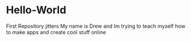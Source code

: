 # Hello-World
First Repository jitters
My name is Drew and Im trying to teach myself how to make apps and create cool stuff online
